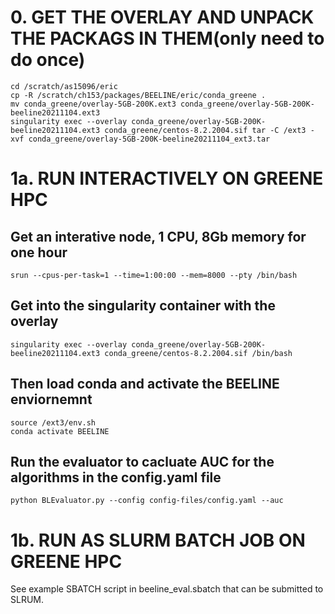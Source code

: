 # 0. GET THE OVERLAY AND UNPACK THE PACKAGS IN THEM(only need to do once)
```
cd /scratch/as15096/eric
cp -R /scratch/ch153/packages/BEELINE/eric/conda_greene .
mv conda_greene/overlay-5GB-200K.ext3 conda_greene/overlay-5GB-200K-beeline20211104.ext3
singularity exec --overlay conda_greene/overlay-5GB-200K-beeline20211104.ext3 conda_greene/centos-8.2.2004.sif tar -C /ext3 -xvf conda_greene/overlay-5GB-200K-beeline20211104_ext3.tar
```

# 1a. RUN INTERACTIVELY ON GREENE HPC
## Get an interative node, 1 CPU, 8Gb memory for one hour
```
srun --cpus-per-task=1 --time=1:00:00 --mem=8000 --pty /bin/bash
```

## Get into the singularity container with the overlay
```
singularity exec --overlay conda_greene/overlay-5GB-200K-beeline20211104.ext3 conda_greene/centos-8.2.2004.sif /bin/bash
```

## Then load conda and activate the BEELINE enviornemnt
```
source /ext3/env.sh
conda activate BEELINE
```

## Run the evaluator to cacluate AUC for the algorithms in the config.yaml file
```
python BLEvaluator.py --config config-files/config.yaml --auc
```

# 1b. RUN AS SLURM BATCH JOB ON GREENE HPC
See example SBATCH script in beeline_eval.sbatch that can be submitted to SLRUM.
